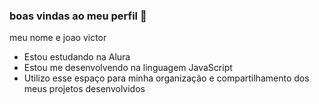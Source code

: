 ### boas vindas ao meu perfil 💙

meu nome e joao victor 
- Estou estudando na Alura
- Estou me desenvolvendo na linguagem JavaScript
- Utilizo esse espaço para minha organização e compartilhamento dos meus projetos desenvolvidos
